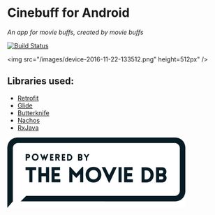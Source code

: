 # Cinebuff for Android

_An app for movie buffs, created by movie buffs_

[![Build Status](https://travis-ci.com/ericcarboni/cinebuff.svg?token=61Ym8kNCNCjeXiMsgThk&branch=dev)](https://travis-ci.com/ericcarboni/cinebuff)

<img src="/images/device-2016-11-22-133512.png" height=512px" />

## Libraries used:
* [Retrofit](https://square.github.io/retrofit/)
* [Glide](https://github.com/bumptech/glide)
* [Butterknife](http://jakewharton.github.io/butterknife/)
* [Nachos](https://github.com/hootsuite/nachos)
* [RxJava](https://github.com/ReactiveX/RxJava)

![Built by TMdB](/images/tmdb_logo.png)